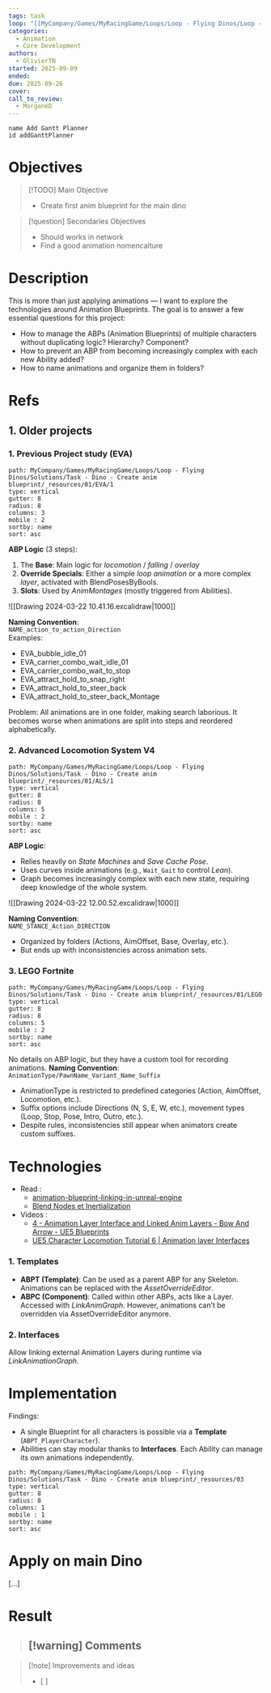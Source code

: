 ```yaml
---
tags: task
loop: "[[MyCompany/Games/MyRacingGame/Loops/Loop - Flying Dinos/Loop - Flying Dinos.md]]"
categories:
  - Animation
  - Core Development
authors:
  - OlivierTN
started: 2025-09-09
ended:
due: 2025-09-26
cover:
call_to_review:
  - MorganeD
---
```


```button
name Add Gantt Planner
id addGanttPlanner
```
# Objectives

> [!TODO] Main Objective
> - Create first anim blueprint for the main dino

> [!question] Secondaries Objectives
> - Should works in  network
> - Find a good animation nomencalture

# Description

This is more than just applying animations — I want to explore the technologies around Animation Blueprints. The goal is to answer a few essential questions for this project:

- How to manage the ABPs (Animation Blueprints) of multiple characters without duplicating logic? Hierarchy? Component?
- How to prevent an ABP from becoming increasingly complex with each new Ability added?
- How to name animations and organize them in folders?

# Refs
## 1. Older projects

### 1. Previous Project study (EVA)
```img-gallery
path: MyCompany/Games/MyRacingGame/Loops/Loop - Flying Dinos/Solutions/Task - Dino - Create anim blueprint/_resources/01/EVA/1
type: vertical
gutter: 8
radius: 8
columns: 3
mobile : 2
sortby: name
sort: asc
```
**ABP Logic** (3 steps):
1. The **Base**: Main logic for _locomotion_ / _falling_ / _overlay_
2. **Override Specials**: Either a simple _loop animation_ or a more complex _layer_, activated with BlendPosesByBools.
3. **Slots**: Used by _AnimMontages_ (mostly triggered from Abilities).

![[Drawing 2024-03-22 10.41.16.excalidraw|1000]]

**Naming Convention**:  
`NAME_action_to_action_Direction`  
Examples:
- EVA_bubble_idle_01
- EVA_carrier_combo_wait_idle_01
- EVA_carrier_combo_wait_to_stop
- EVA_attract_hold_to_snap_right
- EVA_attract_hold_to_steer_back
- EVA_attract_hold_to_steer_back_Montage

Problem: All animations are in one folder, making search laborious. It becomes worse when animations are split into steps and reordered alphabetically.

### 2. Advanced Locomotion System V4

```img-gallery
path: MyCompany/Games/MyRacingGame/Loops/Loop - Flying Dinos/Solutions/Task - Dino - Create anim blueprint/_resources/01/ALS/1
type: vertical
gutter: 8
radius: 8
columns: 5
mobile : 2
sortby: name
sort: asc
```

**ABP Logic**:
- Relies heavily on _State Machines_ and _Save Cache Pose_.
- Uses curves inside animations (e.g., `Wait_Gait` to control _Lean_).
- Graph becomes increasingly complex with each new state, requiring deep knowledge of the whole system.

![[Drawing 2024-03-22 12.00.52.excalidraw|1000]]

**Naming Convention**:  
`NAME_STANCE_Action_DIRECTION`
- Organized by folders (Actions, AimOffset, Base, Overlay, etc.).
- But ends up with inconsistencies across animation sets.

### 3. LEGO Fortnite
```img-gallery
path: MyCompany/Games/MyRacingGame/Loops/Loop - Flying Dinos/Solutions/Task - Dino - Create anim blueprint/_resources/01/LEGO
type: vertical
gutter: 8
radius: 8
columns: 5
mobile : 2
sortby: name
sort: asc
```
No details on ABP logic, but they have a custom tool for recording animations.
**Naming Convention**:  
`AnimationType/PawnName_Variant_Name_Suffix`
- AnimationType is restricted to predefined categories (Action, AimOffset, Locomotion, etc.).
- Suffix options include Directions (N, S, E, W, etc.), movement types (Loop, Stop, Pose, Intro, Outro, etc.).
- Despite rules, inconsistencies still appear when animators create custom suffixes.

# Technologies
- Read :
	- [animation-blueprint-linking-in-unreal-engine](https://docs.unrealengine.com/5.0/en-US/animation-blueprint-linking-in-unreal-engine/)
	- [Blend Nodes et Inertialization](https://dev.epicgames.com/documentation/en-us/unreal-engine/animation-blueprint-blend-nodes-in-unreal-engine?application_version=5.1)
- Videos :
	- [4 - Animation Layer Interface and Linked Anim Layers - Bow And Arrow - UE5 Blueprints](https://youtu.be/WAkiE6rQutU?si=PQTXpK1FmxESwkI4)
	- [UE5 Character Locomotion Tutorial 6 | Animation layer Interfaces](https://www.youtube.com/watch?v=pcDOpYXCQyU)

### 1. Templates
- **ABPT (Template)**: Can be used as a parent ABP for any Skeleton. Animations can be replaced with the _AssetOverrideEditor_.
- **ABPC (Component)**: Called within other ABPs, acts like a Layer. Accessed with _LinkAnimGraph_. However, animations can’t be overridden via AssetOverrideEditor anymore.

### 2. Interfaces
Allow linking external Animation Layers during runtime via _LinkAnimationGraph_.

# Implementation

Findings:
- A single Blueprint for all characters is possible via a **Template** (`ABPT_PlayerCharacter`).
- Abilities can stay modular thanks to **Interfaces**. Each Ability can manage its own animations independently.

```img-gallery
path: MyCompany/Games/MyRacingGame/Loops/Loop - Flying Dinos/Solutions/Task - Dino - Create anim blueprint/_resources/03
type: vertical
gutter: 8
radius: 8
columns: 1
mobile : 1
sortby: name
sort: asc
```




# Apply on main Dino




[...]






# Result

> [!warning] Comments
> - 

>[!note] Improvements and ideas
> - [ ] 
> 

